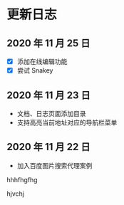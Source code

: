 # 更新日志

## 2020 年 11 月 25 日

- [x] 添加在线编辑功能
- [x] 尝试 Snakey

## 2020 年 11 月 23 日

- 文档、日志页面添加目录
- 支持高亮当前地址对应的导航栏菜单

## 2020 年 11 月 22 日

- 加入百度图片搜索代理案例

hhhfhgfhg


hjvchj